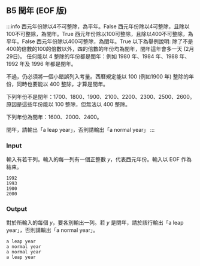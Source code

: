 ## B5 閏年 (EOF 版)
:::info
西元年份除以4不可整除，為平年。False
西元年份除以4可整除，且除以100不可整除，為閏年。True
西元年份除以100可整除，且除以400不可整除，為平年。False
西元年份除以400可整除，為閏年。True
以下為舉例說明:
除了不是400的倍數的100的倍數以外，四的倍數的年份均為閏年，閏年這年會多一天 (2月29日)。
任何能以 4 整除的年份都是閏年：例如 1980 年、1984 年、1988 年、1992 年及 1996 年都是閏年。

不過，仍必須將一個小錯誤列入考量。西曆規定能以 100 (例如1900 年) 整除的年份，同時也要能以 400 整除，才算是閏年。

下列年份不是閏年：1700、1800、1900、2100、2200、2300、2500、2600。
原因是這些年份能以 100 整除，但無法以 400 整除。

下列年份為閏年：1600、2000、2400。

閏年，請輸出「a leap year」，否則請輸出「a normal year」
:::



### Input
輸入有若干列。輸入的每一列有一個正整數 $y$，代表西元年份。輸入以 EOF 作為結束。
```=
1992
1993
1900
2000
```

### Output
對於所輸入的每個 $y$，要各別輸出一列。若 $y$ 是閏年，請於該行輸出「a leap year」，否則請輸出「a normal year」。
```=
a leap year
a normal year
a normal year
a leap year
```

<!---
[ZeroJudge d071: 格瑞哥里的煩惱 (EOF 版)](https://zerojudge.tw/ShowProblem?problemid=d071)
```python=
while True:
    try:
        y = int(input())
        if ((y%4==0) and (y%100!=0)) or (y%400==0):
            print("a leap year")
        else:
            print("a normal year")
    except:
        break
```
```python=
import sys
for line in sys.stdin.readlines():
    y = int(line)
    if ((y%4==0) and (y%100!=0)) or (y%400==0):
        print("a leap year")
    else:
        print("a normal year")

```
--->

<div id="moon"></div>

<style>
#moon {
  width: 80px;
  height: 80px;
  page-break-after: always /*在標籤後換頁*/
}
</style>
